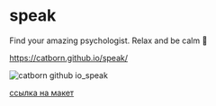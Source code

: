 # speak

Find your amazing psychologist. Relax and be calm 🙌

https://catborn.github.io/speak/

![catborn github io_speak](https://github.com/catborn/speak/assets/158094798/7671866e-fced-4cf1-b15b-e288485aaa5d)

[ссылка на макет](https://www.figma.com/file/8nIN0ebHbOLeKYFz13YEaR/temp-(Copy)?type=design&node-id=0-1&mode=design&t=aTspwW3Xpui9fQSl-0)
